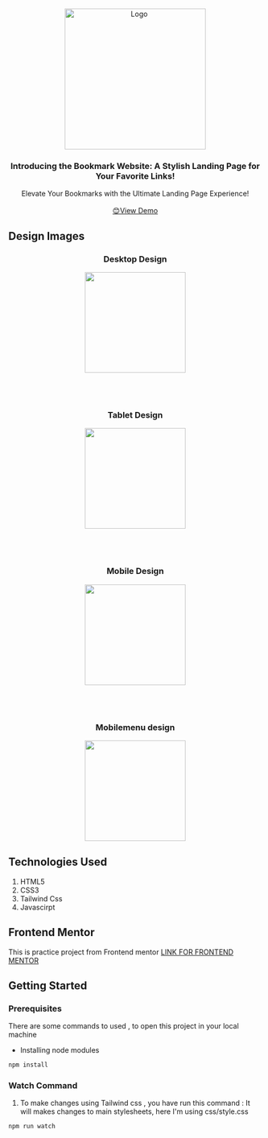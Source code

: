 <br />
<p align="center">
  <a href="https://64fb2b49d0af9f007c6bc83b--frolicking-sprite-e31526.netlify.app/">
    <img src="images/bookmark-logo.png" alt="Logo" width="280">
  </a>

<h3 align="center">Introducing the Bookmark Website: A Stylish Landing Page for Your Favorite Links!</h3>

<p align="center">
  Elevate Your Bookmarks with the Ultimate Landing Page Experience!
  <br />
  <br />
  <a href="https://64fb2b49d0af9f007c6bc83b--frolicking-sprite-e31526.netlify.app/">😊View Demo</a>


</p>
</p>





## Design Images

<div style="text-align:center;">
  <h3 >Desktop Design</h3>
  <img src='images/webite-desktop-image.jpeg' width="200px" />
</div>

<br />
<br />
<br />
<div style="text-align:center">
  <h3>Tablet Design</h3>

  <img src='images/designs/tablet-responsive-design.png' width="200px" />
</div>
<br />
<br />
<br />
<div style="text-align:center">
  <h3>Mobile Design</h3>
  <img src='images/designs/mobile-responsive-design.png' width="200px" />
</div>

<br />
<br />
<br />
<div style="text-align:center">
  <h3>Mobilemenu design</h3>

  <img src="images/designs//mobile-menu-design.png" width="200px">
</div>



## Technologies Used

1. HTML5
2. CSS3
3. Tailwind Css
4. Javascirpt

## Frontend Mentor

This is practice project from Frontend mentor
<a href="https://www.frontendmentor.io/challenges/bookmark-landing-page-5d0b588a9edda32581d29158">LINK FOR FRONTEND
  MENTOR</a>

## Getting Started

### Prerequisites

There are some commands to used , to open this project in your local machine

* Installing node modules

```sh
npm install
```


### Watch Command

1. To make changes using Tailwind css , you have run this command
: It will makes changes to main stylesheets, here I'm using css/style.css

```sh
npm run watch
```